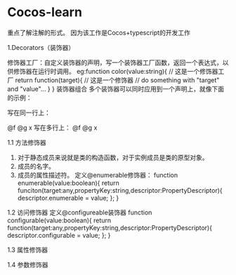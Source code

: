 # Cocos-learn

重点了解注解的形式。 因为该工作是Cocos+typescript的开发工作

1.Decorators（装饰器）

修饰器工厂：自定义装饰器的声明，写一个装饰器工厂函数，返回一个表达式，以供修饰器在运行时调用。
eg:function color(value:string){ // 这是一个修饰器工厂
      return function(target){ // 这是一个修饰器
      // do something with "target" and "value"...
      }
}
装饰器组合
多个装饰器可以同时应用到一个声明上，就像下面的示例：

写在同一行上：

@f @g x
写在多行上：
@f
@g
x

1.1 方法修饰器
1. 对于静态成员来说就是类的构造函数，对于实例成员是类的原型对象。
2. 成员的名字。
3. 成员的属性描述符。
定义@enumerable修饰器：
function enumerable(value:boolean){
return funciton(target:any,propertyKey:string,descriptor:PropertyDescriptor){
  descriptor.enumerable = value;
};
}

1.2 访问修饰器
定义@configureable装饰器
function configurable(value:boolean){
  return function(target:any,propertyKey:string,descriptor:PropertyDescriptor){
   descriptor.configurable = value;
  };
}

1.3 属性修饰器


1.4 参数修饰器

